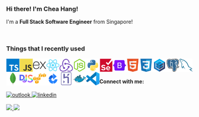 <div>
  <h3>Hi there! I'm Chea Hang!</h3>
  <p>I'm a <b>Full Stack Software Engineer</b> from Singapore!</p>
  <br />
  <h3>Things that I recently used</h3>

<img align="left" width="36px" alt="Typescript" src="https://github.com/devicons/devicon/blob/master/icons/typescript/typescript-original.svg">
<img align="left" width="36px" alt="JavaScript" src="https://github.com/devicons/devicon/blob/master/icons/javascript/javascript-original.svg">
<img align="left" width="36px" alt="Express.js" src="https://github.com/devicons/devicon/blob/master/icons/express/express-original.svg">
<img align="left" width="36px" alt="React" src="https://github.com/devicons/devicon/blob/master/icons/react/react-original.svg">
<img align="left" width="36px" alt="Redux" src="https://github.com/devicons/devicon/blob/master/icons/redux/redux-original.svg">
<img align="left" width="36px" alt="Node.js" src="https://github.com/devicons/devicon/blob/master/icons/nodejs/nodejs-original.svg">
<img align="left" width="36px" alt="Python" src="https://github.com/devicons/devicon/blob/master/icons/python/python-original.svg">
<img align="left" width="36px" alt="Selenium" src="https://github.com/devicons/devicon/blob/master/icons/selenium/selenium-original.svg">
<img align="left" width="36px" alt="Bootstrap" src="https://github.com/devicons/devicon/blob/master/icons/bootstrap/bootstrap-original.svg" />
<img align="left" width="36px" alt="HTML" src="https://github.com/devicons/devicon/blob/master/icons/html5/html5-original.svg">
<img align="left" width="36px" alt="CSS" src="https://github.com/devicons/devicon/blob/master/icons/css3/css3-original.svg">
<img align="left" width="36px" alt="Sequelize" src="https://github.com/devicons/devicon/blob/master/icons/sequelize/sequelize-original.svg">
<img align="left" width="36px" alt="PostgreSQL" src="https://github.com/devicons/devicon/blob/master/icons/postgresql/postgresql-original.svg">
<img align="left" width="36px" alt="MySQL" src="https://github.com/devicons/devicon/blob/master/icons/mysql/mysql-original.svg">
<img align="left" width="36px" alt="MongoDB" src="https://github.com/devicons/devicon/blob/master/icons/mongodb/mongodb-original.svg">
<img align="left" width="36px" alt="Discord.js" src="https://github.com/devicons/devicon/blob/master/icons/discordjs/discordjs-original.svg">
<img align="left" width="36px" alt="AWS" src="https://github.com/devicons/devicon/blob/master/icons/amazonwebservices/amazonwebservices-original.svg" />
<img align="left" width="36px" alt="Bamboo" src="https://github.com/devicons/devicon/blob/master/icons/bamboo/bamboo-original.svg" />
<img align="left" width="36px" alt="Heroku" src="https://github.com/devicons/devicon/blob/master/icons/heroku/heroku-original.svg">
<img align="left" width="36px" alt="Docker" src="https://github.com/devicons/devicon/blob/master/icons/docker/docker-original.svg">
<img align="left" width="36px" alt="VSCode" src="https://github.com/devicons/devicon/blob/master/icons/vscode/vscode-original.svg">
  <br />
  <br />
<H4>Connect with me:</h4>

<a href="mailto:cheahang@outlook.com">
  <img alt="outlook" src="https://img.shields.io/badge/Microsoft_Outlook-0078D4?style=for-the-badge&logo=microsoft-outlook&logoColor=white" />
</a>
<a href="https://www.linkedin.com/in/cheahang/">
  <img alt="linkedin" src="https://img.shields.io/badge/linkedin-%230077B5.svg?style=for-the-badge&logo=linkedin&logoColor=white" />
</a>
  <br></br>

  <a href="https://github.com/anuraghazra/github-readme-stats">
    <img src="https://github-readme-stats.vercel.app/api?username=cheahang-chan&count_private=true&hide=issues&show_icons=true&theme=dracula" />
  </a>
  <a href="https://github.com/anuraghazra/github-readme-stats">
    <img src="https://github-readme-stats.vercel.app/api/top-langs/?username=cheahang-chan&layout=compact&theme=dracula" />
  </a>
</div>
